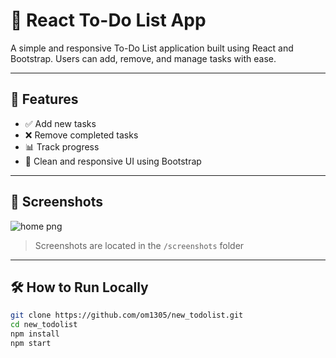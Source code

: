 

# 📝 React To-Do List App

A simple and responsive To-Do List application built using React and Bootstrap. Users can add, remove, and manage tasks with ease.

---

## 🚀 Features

- ✅ Add new tasks
- ❌ Remove completed tasks
- 📊 Track progress
- 🎨 Clean and responsive UI using Bootstrap

---

## 📸 Screenshots

![home png](https://github.com/user-attachments/assets/aba800d4-dc01-4379-a847-58f2b5de4af3)


> Screenshots are located in the `/screenshots` folder

---

## 🛠 How to Run Locally

```bash
git clone https://github.com/om1305/new_todolist.git
cd new_todolist
npm install
npm start
